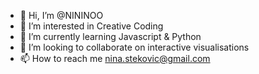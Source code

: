 - 👋 Hi, I’m @NININOO
- 👀 I’m interested in Creative Coding
- 🌱 I’m currently learning Javascript & Python
- 💞️ I’m looking to collaborate on interactive visualisations
- 📫 How to reach me nina.stekovic@gmail.com

<!---
NININOO/NININOO is a ✨ special ✨ repository because its `README.md` (this file) appears on your GitHub profile.
You can click the Preview link to take a look at your changes.
--->
